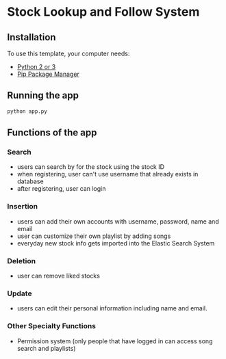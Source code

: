 # Stock Lookup and Follow System

## Installation

To use this template, your computer needs:

- [Python 2 or 3](https://python.org)
- [Pip Package Manager](https://pypi.python.org/pypi)

## Running the app

```bash
python app.py
```

## Functions of the app

### Search
- users can search by for the stock using the stock ID
- when registering, user can't use username that already exists in database
- after registering, user can login

### Insertion
- users can add their own accounts with username, password, name and email
- user can customize their own playlist by adding songs
- everyday new stock info gets imported into the Elastic Search System

### Deletion
- user can remove liked stocks

### Update
- users can edit their personal information including name and email.

### Other Specialty Functions
- Permission system (only people that have logged in can access song search and playlists)

